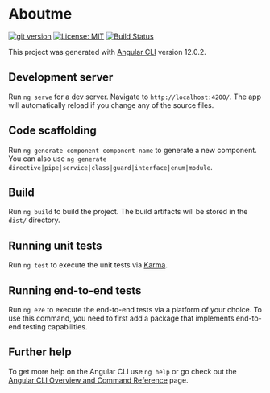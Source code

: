 # Aboutme
[![git version](https://img.shields.io/github/v/release/rajdeepiitkgp/aboutme?color=lime%20green&label=GIT%20Release)](https://github.com/rajdeepiitkgp/aboutme) [![License: MIT](https://img.shields.io/badge/License-MIT-yellow.svg)](https://opensource.org/licenses/MIT)  [![Build Status](https://travis-ci.com/rajdeepiitkgp/aboutme.svg?branch=main)](https://travis-ci.com/rajdeepiitkgp/aboutme) 

This project was generated with [Angular CLI](https://github.com/angular/angular-cli) version 12.0.2.

## Development server

Run `ng serve` for a dev server. Navigate to `http://localhost:4200/`. The app will automatically reload if you change any of the source files.

## Code scaffolding

Run `ng generate component component-name` to generate a new component. You can also use `ng generate directive|pipe|service|class|guard|interface|enum|module`.

## Build

Run `ng build` to build the project. The build artifacts will be stored in the `dist/` directory.

## Running unit tests

Run `ng test` to execute the unit tests via [Karma](https://karma-runner.github.io).

## Running end-to-end tests

Run `ng e2e` to execute the end-to-end tests via a platform of your choice. To use this command, you need to first add a package that implements end-to-end testing capabilities.

## Further help

To get more help on the Angular CLI use `ng help` or go check out the [Angular CLI Overview and Command Reference](https://angular.io/cli) page.
